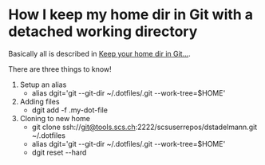 # How I keep my home dir in Git with a detached working directory

Basically all is described in [Keep your home dir in Git...](knowhow/keep_your_home_dir_in_git.html).

There are three things to know!

1. Setup an alias 
	*	alias dgit='git --git-dir ~/.dotfiles/.git --work-tree=$HOME'
2. Adding files
	* dgit add -f .my-dot-file
3. Cloning to new home
	* git clone ssh://git@tools.scs.ch:2222/scsuserrepos/dstadelmann.git ~/.dotfiles
	* alias dgit='git --git-dir ~/.dotfiles/.git --work-tree=$HOME'
	* dgit reset --hard

